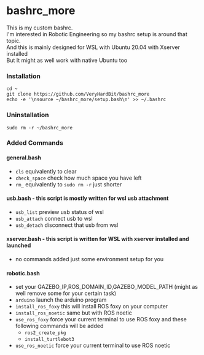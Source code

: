 # bashrc_more
This is my custom bashrc.<br>
I'm interested in Robotic Engineering so my bashrc setup is around that topic.<br>
And this is mainly designed for WSL with Ubuntu 20.04 with Xserver installed<br>
But It might as well work with native Ubuntu too<br>


### Installation
```
cd ~
git clone https://github.com/VeryHardBit/bashrc_more
echo -e '\nsource ~/bashrc_more/setup.bash\n' >> ~/.bashrc
```

### Uninstallation
```
sudo rm -r ~/bashrc_more
```

### Added Commands
#### general.bash
- `cls` equivalently to clear
- `check_space` check how much space you have left
- `rm_` equivalently to `sudo rm -r` just shorter

#### usb.bash - this script is mostly written for wsl usb attachment
- `usb_list` preview usb status of wsl
- `usb_attach` connect usb to wsl
- `usb_detach` disconnect that usb from wsl

#### xserver.bash - this script is written for WSL with xserver installed and launched
- no commands added just some environment setup for you

#### robotic.bash
- set your GAZEBO_IP,ROS_DOMAIN_ID,GAZEBO_MODEL_PATH (might as well remove some for your certain task)
- `arduino` launch the arduino program
- `install_ros_foxy` this will install ROS foxy on your computer
- `install_ros_noetic` same but with ROS noetic
- `use_ros_foxy` force your current terminal to use ROS foxy and these following commands will be added
    - `ros2_create_pkg`
    - `install_turtlebot3`
- `use_ros_noetic` force your current terminal to use ROS noetic

